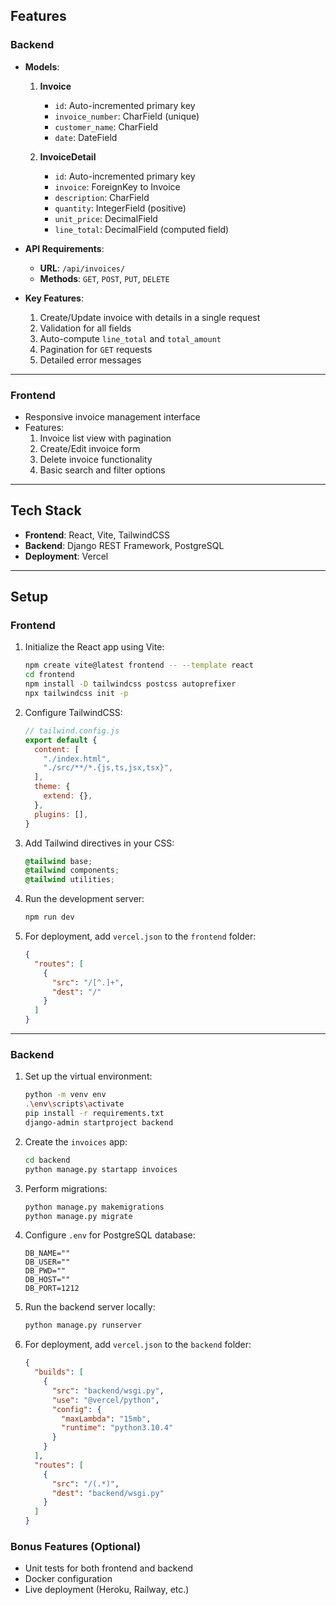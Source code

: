 

## Features  

### Backend  
- **Models**:  
  1. **Invoice**  
      - `id`: Auto-incremented primary key  
      - `invoice_number`: CharField (unique)  
      - `customer_name`: CharField  
      - `date`: DateField  

  2. **InvoiceDetail**  
      - `id`: Auto-incremented primary key  
      - `invoice`: ForeignKey to Invoice  
      - `description`: CharField  
      - `quantity`: IntegerField (positive)  
      - `unit_price`: DecimalField  
      - `line_total`: DecimalField (computed field)  

- **API Requirements**:  
  - **URL**: `/api/invoices/`  
  - **Methods**: `GET`, `POST`, `PUT`, `DELETE`  

- **Key Features**:  
  1. Create/Update invoice with details in a single request  
  2. Validation for all fields  
  3. Auto-compute `line_total` and `total_amount`  
  4. Pagination for `GET` requests  
  5. Detailed error messages  

---

### Frontend  
- Responsive invoice management interface  
- Features:  
  1. Invoice list view with pagination  
  2. Create/Edit invoice form  
  3. Delete invoice functionality  
  4. Basic search and filter options  

---

## Tech Stack  

- **Frontend**: React, Vite, TailwindCSS  
- **Backend**: Django REST Framework, PostgreSQL  
- **Deployment**: Vercel  

---

## Setup  

### Frontend  

1. Initialize the React app using Vite:  
    ```bash
    npm create vite@latest frontend -- --template react
    cd frontend
    npm install -D tailwindcss postcss autoprefixer
    npx tailwindcss init -p
    ```

2. Configure TailwindCSS:  
    ```javascript
    // tailwind.config.js
    export default {
      content: [
        "./index.html",
        "./src/**/*.{js,ts,jsx,tsx}",
      ],
      theme: {
        extend: {},
      },
      plugins: [],
    }
    ```

3. Add Tailwind directives in your CSS:  
    ```css
    @tailwind base;
    @tailwind components;
    @tailwind utilities;
    ```

4. Run the development server:  
    ```bash
    npm run dev
    ```

5. For deployment, add `vercel.json` to the `frontend` folder:  
    ```json
    {
      "routes": [
        {
          "src": "/[^.]+",
          "dest": "/"
        }
      ]
    }
    ```

---

### Backend  

1. Set up the virtual environment:  
    ```bash
    python -m venv env
    .\env\scripts\activate
    pip install -r requirements.txt
    django-admin startproject backend
    ```

2. Create the `invoices` app:  
    ```bash
    cd backend
    python manage.py startapp invoices
    ```

3. Perform migrations:  
    ```bash
    python manage.py makemigrations
    python manage.py migrate
    ```

4. Configure `.env` for PostgreSQL database:  
    ```
    DB_NAME=""
    DB_USER=""
    DB_PWD=""
    DB_HOST=""
    DB_PORT=1212
    ```

5. Run the backend server locally:  
    ```bash
    python manage.py runserver
    ```

6. For deployment, add `vercel.json` to the `backend` folder:  
    ```json
    {
      "builds": [
        {
          "src": "backend/wsgi.py",
          "use": "@vercel/python",
          "config": {
            "maxLambda": "15mb",
            "runtime": "python3.10.4"
          }
        }
      ],
      "routes": [
        {
          "src": "/(.*)",
          "dest": "backend/wsgi.py"
        }
      ]
    }
    ```

### Bonus Features (Optional)  
- Unit tests for both frontend and backend  
- Docker configuration  
- Live deployment (Heroku, Railway, etc.)  

